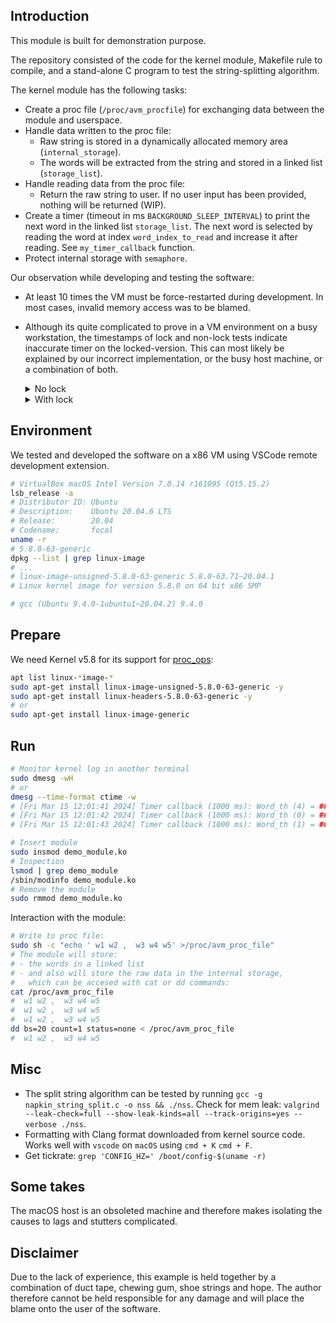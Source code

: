 
## Introduction
This module is built for demonstration purpose. 

The repository consisted of the code for the kernel module, Makefile rule to compile, and a stand-alone C program to test the string-splitting algorithm.

The kernel module has the following tasks:

- Create a proc file (`/proc/avm_procfile`) for exchanging data between the module and userspace.
- Handle data written to the proc file: 
    - Raw string is stored in a dynamically allocated memory area (`internal_storage`).
    - The words will be extracted from the string and stored in a linked list (`storage_list`).
- Handle reading data from the proc file: 
    - Return the raw string to user. If no user input has been provided, nothing will be returned (WIP).
- Create a timer (timeout in ms `BACKGROUND_SLEEP_INTERVAL`) to print the next word in the linked list `storage_list`. The next word is selected by reading the word at index `word_index_to_read` and increase it after reading. See `my_timer_callback` function.
- Protect internal storage with `semaphore`.

Our observation while developing and testing the software:
- At least 10 times the VM must be force-restarted during development. In most cases, invalid memory access was to be blamed.
- Although its quite complicated to prove in a VM environment on a busy workstation, the timestamps of lock and non-lock tests indicate inaccurate timer on the locked-version. This can most likely be explained by our incorrect implementation, or the busy host machine, or a combination of both. 

    <details>
    <summary>No lock</summary>
        ```properties
        [  +1.124701] Timer callback (1000 ms): Word_th (1) = ### w2 ###
        [  +1.043971] Timer callback (1000 ms): Word_th (2) = ### w3 ###
        [  +1.005721] Timer callback (1000 ms): Word_th (3) = ### w4 ###
        [  +1.654087] Timer callback (1000 ms): Word_th (0) = ### w1 ###
        [  +0.743878] Timer callback (1000 ms): Word_th (1) = ### w2 ###
        [  +0.998623] Timer callback (1000 ms): Word_th (2) = ### w3 ###
        [  +1.019127] Timer callback (1000 ms): Word_th (3) = ### w4 ###
        [  +1.040121] Timer callback (1000 ms): Word_th (0) = ### w1 ###
        [  +1.018234] Timer callback (1000 ms): Word_th (1) = ### w2 ###
        [  +1.002604] Timer callback (1000 ms): Word_th (2) = ### w3 ###
        [  +1.549045] Timer callback (1000 ms): Word_th (3) = ### w4 ###
        [  +0.819934] Timer callback (1000 ms): Word_th (0) = ### w1 ###
        [  +1.153823] Timer callback (1000 ms): Word_th (1) = ### w2 ###
        [  +1.137783] Timer callback (1000 ms): Word_th (2) = ### w3 ###
        [  +1.195407] Timer callback (1000 ms): Word_th (3) = ### w4 ###
        [  +1.017555] Timer callback (1000 ms): Word_th (0) = ### w1 ###
        [  +1.185454] Timer callback (1000 ms): Word_th (1) = ### w2 ###
        [  +1.010378] Timer callback (1000 ms): Word_th (2) = ### w3 ###
        [  +1.034324] Timer callback (1000 ms): Word_th (3) = ### w4 ###
        [  +1.059736] Timer callback (1000 ms): Word_th (0) = ### w1 ###
        [  +1.009410] Timer callback (1000 ms): Word_th (1) = ### w2 ###
        [  +1.149600] Timer callback (1000 ms): Word_th (2) = ### w3 ###
        [  +3.508520] Timer callback (1000 ms): Word_th (3) = ### w4 ###
        [  +1.219596] Timer callback (1000 ms): Word_th (0) = ### w1 ###
        [  +1.089996] Timer callback (1000 ms): Word_th (1) = ### w2 ###
        [  +1.389988] Timer callback (1000 ms): Word_th (2) = ### w3 ###
        [  +1.047358] Timer callback (1000 ms): Word_th (3) = ### w4 ###
        [  +1.037662] Timer callback (1000 ms): Word_th (0) = ### w1 ###
        [  +1.058331] Timer callback (1000 ms): Word_th (1) = ### w2 ###
        [  +1.012996] Timer callback (1000 ms): Word_th (2) = ### w3 ###
        [  +1.089922] Timer callback (1000 ms): Word_th (3) = ### w4 ###
        [  +1.001338] Timer callback (1000 ms): Word_th (0) = ### w1 ###
        [  +1.122789] Timer callback (1000 ms): Word_th (1) = ### w2 ###
        [  +1.052789] Timer callback (1000 ms): Word_th (2) = ### w3 ###
        [  +1.533810] Timer callback (1000 ms): Word_th (3) = ### w4 ###
        [  +1.040383] Timer callback (1000 ms): Word_th (0) = ### w1 ###
        [  +1.229761] Timer callback (1000 ms): Word_th (1) = ### w2 ###
        [  +1.021698] Timer callback (1000 ms): Word_th (2) = ### w3 ###
        ```
    </details>

    <details>
    <summary>With lock</summary>
        ```properties
        [  +1.023174] Timer callback (1000 ms): Word_th (2) = ### w3 ###
        [  +1.023206] Timer callback (1000 ms): Word_th (3) = ### w4 ###
        [  +1.590024] Timer callback (1000 ms): Word_th (4) = ### w5 ###
        [  +2.033190] Timer callback (1000 ms): Word_th (0) = ### w1 ###
        [  +2.021964] Timer callback (1000 ms): Word_th (1) = ### w2 ###
        [  +4.735019] Timer callback (1000 ms): Word_th (2) = ### w3 ###
        [  +1.262133] Timer callback (1000 ms): Word_th (3) = ### w4 ###
        [  +4.898465] Timer callback (1000 ms): Word_th (4) = ### w5 ###
        [  +5.829424] Timer callback (1000 ms): Word_th (0) = ### w1 ###
        [  +2.046367] Timer callback (1000 ms): Word_th (1) = ### w2 ###
        [  +8.914703] Timer callback (1000 ms): Word_th (2) = ### w3 ###
        [ +10.054122] Timer callback (1000 ms): Word_th (3) = ### w4 ###
        [  +3.025667] Timer callback (1000 ms): Word_th (4) = ### w5 ###
        [Mar15 10:18] Timer callback (1000 ms): Word_th (0) = ### w1 ###
        [  +3.844662] Timer callback (1000 ms): Word_th (1) = ### w2 ###
        [ +10.086410] Timer callback (1000 ms): Word_th (2) = ### w3 ###
        [ +10.831835] Timer callback (1000 ms): Word_th (3) = ### w4 ###
        [ +10.956735] Timer callback (1000 ms): Word_th (4) = ### w5 ###
        [ +10.960509] Timer callback (1000 ms): Word_th (0) = ### w1 ###
        [Mar15 10:19] Timer callback (1000 ms): Word_th (1) = ### w2 ###
        [  +1.145155] Timer callback (1000 ms): Word_th (2) = ### w3 ###
        [  +1.082311] Timer callback (1000 ms): Word_th (3) = ### w4 ###
        [  +1.810456] Timer callback (1000 ms): Word_th (4) = ### w5 ###
        [  +1.932116] Timer callback (1000 ms): Word_th (0) = ### w1 ###
        [  +1.032857] Timer callback (1000 ms): Word_th (1) = ### w2 ###
        [ +10.933888] Timer callback (1000 ms): Word_th (2) = ### w3 ###
        [  +8.102293] Timer callback (1000 ms): Word_th (3) = ### w4 ###
        [  +3.057148] Timer callback (1000 ms): Word_th (4) = ### w5 ###
        [  +1.229301] Timer callback (1000 ms): Word_th (0) = ### w1 ###
        [  +1.018627] Timer callback (1000 ms): Word_th (1) = ### w2 ###

        [  +1.508165] Timer callback (1000 ms): Word_th (2) = ### w3 ###


        [  +1.195471] Timer callback (1000 ms): Word_th (3) = ### w4 ###

        [  +1.791043] Timer callback (1000 ms): Word_th (4) = ### w5 ###
        [  +8.987796] Timer callback (1000 ms): Word_th (0) = ### w1 ###
        [  +1.682387] Timer callback (1000 ms): Word_th (1) = ### w2 ###
        [  +5.434465] Timer callback (1000 ms): Word_th (2) = ### w3 ###
        [  +3.844820] Timer callback (1000 ms): Word_th (3) = ### w4 ###
        [Mar15 10:20] Timer callback (1000 ms): Word_th (4) = ### w5 ###
        [ +10.833134] Timer callback (1000 ms): Word_th (0) = ### w1 ###
        [ +10.709669] Timer callback (1000 ms): Word_th (1) = ### w2 ###
        [  +1.234556] Timer callback (1000 ms): Word_th (2) = ### w3 ###
        ```
    </details>


## Environment
We tested and developed the software on a x86 VM using VSCode remote development extension. 

```bash
# VirtualBox macOS Intel Version 7.0.14 r161095 (Qt5.15.2)
lsb_release -a
# Distributor ID: Ubuntu
# Description:    Ubuntu 20.04.6 LTS
# Release:        20.04
# Codename:       focal
uname -r
# 5.8.0-63-generic
dpkg --list | grep linux-image
# ...
# linux-image-unsigned-5.8.0-63-generic 5.8.0-63.71~20.04.1
# Linux kernel image for version 5.8.0 on 64 bit x86 SMP

# gcc (Ubuntu 9.4.0-1ubuntu1~20.04.2) 9.4.0
```

## Prepare

We need Kernel v5.8 for its support for [proc_ops](https://elixir.bootlin.com/linux/v5.8/source/include/linux/proc_fs.h#L29):
```bash
apt list linux-*image-*
sudo apt-get install linux-image-unsigned-5.8.0-63-generic -y
sudo apt-get install linux-headers-5.8.0-63-generic -y
# or
sudo apt-get install linux-image-generic
```

## Run

```bash
# Monitor kernel log in another terminal
sudo dmesg -wH
# or
dmesg --time-format ctime -w
# [Fri Mar 15 12:01:41 2024] Timer callback (1000 ms): Word_th (4) = ### w5 ###
# [Fri Mar 15 12:01:42 2024] Timer callback (1000 ms): Word_th (0) = ### w1 ###
# [Fri Mar 15 12:01:43 2024] Timer callback (1000 ms): Word_th (1) = ### w2 ###

# Insert module
sudo insmod demo_module.ko
# Inspection
lsmod | grep demo_module 
/sbin/modinfo demo_module.ko
# Remove the module
sudo rmmod demo_module.ko
```

Interaction with the module:
```bash
# Write to proc file:
sudo sh -c "echo ' w1 w2 ,  w3 w4 w5' >/proc/avm_proc_file"
# The module will store:
# - the words in a linked list
# - and also will store the raw data in the internal storage,
#   which can be accesed with cat or dd commands:
cat /proc/avm_proc_file
#  w1 w2 ,  w3 w4 w5
#  w1 w2 ,  w3 w4 w5
#  w1 w2 ,  w3 w4 w5
dd bs=20 count=1 status=none < /proc/avm_proc_file
#  w1 w2 ,  w3 w4 w5
```
## Misc
- The split string algorithm can be tested by running `gcc -g napkin_string_split.c -o nss && ./nss`. Check for mem leak: `valgrind --leak-check=full --show-leak-kinds=all --track-origins=yes --verbose ./nss`.
- Formatting with Clang format downloaded from kernel source code. Works well with `vscode` on `macOS` using `cmd + K` `cmd + F`.
- Get tickrate: `grep 'CONFIG_HZ=' /boot/config-$(uname -r)`


## Some takes
The macOS host is an obsoleted machine and therefore makes isolating the causes to lags and stutters complicated.



## Disclaimer
Due to the lack of experience, this example is held together by a combination of duct tape, chewing gum, shoe strings and hope. 
The author therefore cannot be held responsible for any damage and will place the blame onto the user of the software.